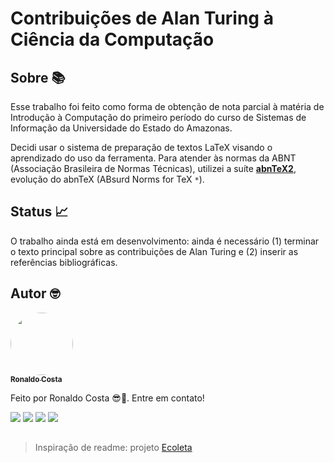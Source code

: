 # Contribuições de Alan Turing à Ciência da Computação

## Sobre 📚

Esse trabalho foi feito como forma de obtenção de nota parcial à matéria de Introdução à Computação do primeiro período do curso de Sistemas de Informação da Universidade do Estado do Amazonas.

Decidi usar o sistema de preparação de textos LaTeX visando o aprendizado do uso da ferramenta. Para atender às normas da ABNT (Associação Brasileira de Normas Técnicas), utilizei a suíte [**abnTeX2**](https://github.com/abntex/abntex2), evolução do abnTeX (ABsurd Norms for TeX `*`).

## Status 📈

O trabalho ainda está em desenvolvimento: ainda é necessário (1) terminar o texto principal sobre as contribuições de Alan Turing e (2) inserir as referências bibliográficas.

## Autor 🤓

<a href="https://github.com/ronaldocoding">
 <img style="border-radius: 50%;" src="https://github.com/ronaldocoding.png" width="100px;" alt=""/>
 <br />
 <sub><b>Ronaldo Costa</b></sub>
</a>

Feito por Ronaldo Costa 😎🖖. Entre em contato!

<a href = "mailto:ronaldocosta.developer@gmail.com"><img src="https://img.shields.io/badge/-Gmail-%23333?style=for-the-badge&logo=gmail&logoColor=white" target="_blank"></a>
<a href="https://www.linkedin.com/in/ronaldocoding" target="_blank"><img src="https://img.shields.io/badge/-LinkedIn-%230077B5?style=for-the-badge&logo=linkedin&logoColor=white" target="_blank"></a>
<a href="https://instagram.com/ronaldocoding" target="_blank"><img src="https://img.shields.io/badge/-Instagram-%23E4405F?style=for-the-badge&logo=instagram&logoColor=white" target="_blank"></a>
<a href="https://twitter.com/ronaldocoding" target="_blank"><img src="https://img.shields.io/badge/Twitter-1DA1F2?style=for-the-badge&logo=twitter&logoColor=white" target="_blank"></a>

##

> Inspiração de readme: projeto [Ecoleta](https://github.com/tgmarinho/Ecoleta)
